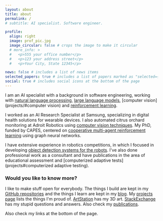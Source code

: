 ```yaml
---
layout: about
title: about
permalink: /
# subtitle: AI specialist. Software engineer.

profile:
  align: right
  image: prof_pic.jpg
  image_circular: false # crops the image to make it circular
  # more_info: >
  #   <p>555 your office number</p>
  #   <p>123 your address street</p>
  #   <p>Your City, State 12345</p>

news: false # includes a list of news items
selected_papers: true # includes a list of papers marked as "selected={true}"
social: true # includes social icons at the bottom of the page
---
```


I am an AI specialist with a background in software engineering, working with [natural language processing](https://link.springer.com/article/10.1007/s42979-022-01322-7), [large language models](blog/tag/llms/), [computer vision](projects/#computer vision) and [reinforcement learning](https://arxiv.org/abs/2012.07617).

I worked as an AI Research Specialist at Samsung, specializing in digital health solutions for wearable devices. I also automated citrus orchard monitoring at Adroit Robotics using [computer vision techniques](https://wandb.ai/tetamusha/fruit_detection_torchvision/reports/Detecting-oranges-with-TorchVision--Vmlldzo4MDAyNzM). My PhD, funded by CAPES, centered on [cooperative multi-agent reinforcement learning](https://arxiv.org/abs/2012.07617) using graph neural networks.

I have extensive experience in robotics competitions, in which I focused in developing [object detection systems for the robots](projects/dodo_detector). I've also done professional work as a consultant and have publications in the area of educational assessment and [computerized adaptive tests](projects#computerized adaptive testing).

### Would you like to know more?

I like to make stuff open for everybody. The things I build are kept in my [GitHub repositories](repositories) and the things I learn are kept in my [blog](blog). My [projects page](projects) lists the things I'm proud of. [ArtStation](https://douglasrizzo.artstation.com/) has my 3D art. [StackExchange](https://stackexchange.com/users/1293596) has my stupid questions and answers. Also check my [publications](publications).

Also check my links at the bottom of the page.
